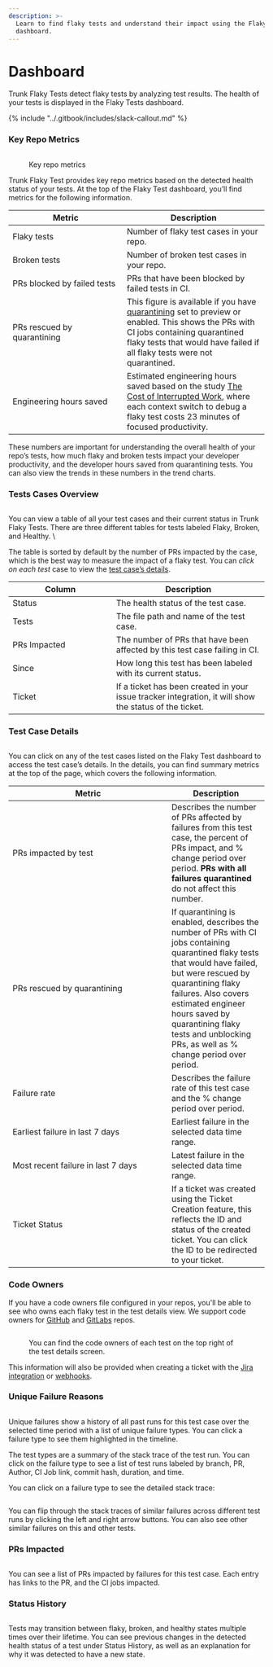 ```yaml
---
description: >-
  Learn to find flaky tests and understand their impact using the Flaky Tests
  dashboard.
---
```


# Dashboard

Trunk Flaky Tests detect flaky tests by analyzing test results. The health of your tests is displayed in the Flaky Tests dashboard.

{% include "../.gitbook/includes/slack-callout.md" %}

### Key Repo Metrics

<figure><picture><source srcset="../.gitbook/assets/key-metrics-dark.png" media="(prefers-color-scheme: dark)"><img src="../.gitbook/assets/key-metrics-light.png" alt=""></picture><figcaption><p>Key repo metrics</p></figcaption></figure>

Trunk Flaky Test provides key repo metrics based on the detected health status of your tests. At the top of the Flaky Test dashboard, you’ll find metrics for the following information.

<table><thead><tr><th width="209">Metric</th><th>Description</th></tr></thead><tbody><tr><td>Flaky tests</td><td>Number of flaky test cases in your repo.</td></tr><tr><td>Broken tests</td><td>Number of broken test cases in your repo.</td></tr><tr><td>PRs blocked by failed tests</td><td>PRs that have been blocked by failed tests in CI.</td></tr><tr><td>PRs rescued by quarantining</td><td>This figure is available if you have <a href="quarantining.md">quarantining</a> set to preview or enabled. This shows the PRs with CI jobs containing quarantined flaky tests that would have failed if all flaky tests were not quarantined.</td></tr><tr><td>Engineering hours saved</td><td>Estimated engineering hours saved based on the study <a href="https://ics.uci.edu/~gmark/chi08-mark.pdf">The Cost of Interrupted Work</a>, where each context switch to debug a flaky test costs 23 minutes of focused productivity.</td></tr></tbody></table>

These numbers are important for understanding the overall health of your repo’s tests, how much flaky and broken tests impact your developer productivity, and the developer hours saved from quarantining tests. You can also view the trends in these numbers in the trend charts.

### Tests Cases Overview

<figure><picture><source srcset="../.gitbook/assets/dashboard-test-list-dark.png" media="(prefers-color-scheme: dark)"><img src="../.gitbook/assets/dashboard-test-list-light.png" alt=""></picture><figcaption></figcaption></figure>

You can view a table of all your test cases and their current status in Trunk Flaky Tests. There are three different tables for tests labeled Flaky, Broken, and Healthy. \


The table is sorted by default by the number of PRs impacted by the case, which is the best way to measure the impact of a flaky test. You can _click on each test_ case to view the [test case’s details](dashboard.md#test-case-details).

<table><thead><tr><th width="188">Column</th><th>Description</th></tr></thead><tbody><tr><td>Status</td><td>The health status of the test case.</td></tr><tr><td>Tests</td><td>The file path and name of the test case.</td></tr><tr><td>PRs Impacted</td><td>The number of PRs that have been affected by this test case failing in CI.</td></tr><tr><td>Since</td><td>How long this test has been labeled with its current status.</td></tr><tr><td>Ticket</td><td>If a ticket has been created in your issue tracker integration, it will show the status of the ticket.</td></tr></tbody></table>

### Test Case Details

<figure><picture><source srcset="../.gitbook/assets/flaky-tests-details-dark.png" media="(prefers-color-scheme: dark)"><img src="../.gitbook/assets/flaky-tests-details-light.png" alt=""></picture><figcaption></figcaption></figure>

You can click on any of the test cases listed on the Flaky Test dashboard to access the test case’s details. In the details, you can find summary metrics at the top of the page, which covers the following information.

<table><thead><tr><th width="297">Metric</th><th>Description</th></tr></thead><tbody><tr><td>PRs impacted by test</td><td>Describes the number of PRs affected by failures from this test case, the percent of PRs impact, and % change period over period. <strong>PRs with all failures quarantined</strong> do not affect this number.  </td></tr><tr><td>PRs rescued by quarantining</td><td>If quarantining is enabled, describes the number of PRs with CI jobs containing quarantined flaky tests that would have failed, but were rescued by quarantining flaky failures. Also covers estimated engineer hours saved by quarantining flaky tests and unblocking PRs, as well as % change period over period.</td></tr><tr><td>Failure rate</td><td>Describes the failure rate of this test case and the % change period over period.</td></tr><tr><td>Earliest failure in last 7 days</td><td>Earliest failure in the selected data time range.</td></tr><tr><td>Most recent failure in last 7 days</td><td>Latest failure in the selected data time range.</td></tr><tr><td>Ticket Status</td><td>If a ticket was created using the Ticket Creation feature, this reflects the ID and status of the created ticket. You can click the ID to be redirected to your ticket.</td></tr></tbody></table>

### **Code Owners**

If you have a code owners file configured in your repos, you'll be able to see who owns each flaky test in the test details view. We support code owners for [GitHub](https://docs.gitlab.com/ee/user/project/codeowners/) and [GitLabs](https://docs.gitlab.com/ee/user/project/codeowners/) repos.

<figure><picture><source srcset="../.gitbook/assets/details-code-owners-dark.png" media="(prefers-color-scheme: dark)"><img src="../.gitbook/assets/details-code-owners-light (1).png" alt=""></picture><figcaption><p>You can find the code owners of each test on the top right of the test details screen.</p></figcaption></figure>

This information will also be provided when creating a ticket with the [Jira integration](jira-integration.md) or [webhooks](webhooks/).

### **Unique Failure Reasons**

<figure><picture><source srcset="../.gitbook/assets/unique-failure-reason-dark.png" media="(prefers-color-scheme: dark)"><img src="../.gitbook/assets/unique-failure-reason-light.png" alt=""></picture><figcaption></figcaption></figure>

Unique failures show a history of all past runs for this test case over the selected time period with a list of unique failure types. You can click a failure type to see them highlighted in the timeline.

The test types are a summary of the stack trace of the test run. You can click on the failure type to see a list of test runs labeled by branch, PR, Author, CI Job link, commit hash, duration, and time.&#x20;

You can click on a failure type to see the detailed stack trace:

<figure><picture><source srcset="../.gitbook/assets/test-run-detail-dark.png" media="(prefers-color-scheme: dark)"><img src="../.gitbook/assets/test-run-detail-light.png" alt=""></picture><figcaption></figcaption></figure>

You can flip through the stack traces of similar failures across different test runs by clicking the left and right arrow buttons. You can also see other similar failures on this and other tests.

### **PRs Impacted**

<figure><picture><source srcset="../.gitbook/assets/prs-impacted-dark (1).png" media="(prefers-color-scheme: dark)"><img src="../.gitbook/assets/prs-impacted-light (1).png" alt=""></picture><figcaption></figcaption></figure>

You can see a list of PRs impacted by failures for this test case. Each entry has links to the PR, and the CI jobs impacted.&#x20;

### **Status History**

<figure><picture><source srcset="../.gitbook/assets/status-history-dark.png" media="(prefers-color-scheme: dark)"><img src="../.gitbook/assets/status-history-light.png" alt=""></picture><figcaption></figcaption></figure>

Tests may transition between flaky, broken, and healthy states multiple times over their lifetime. You can see previous changes in the detected health status of a test under Status History, as well as an explanation for why it was detected to have a new state.

